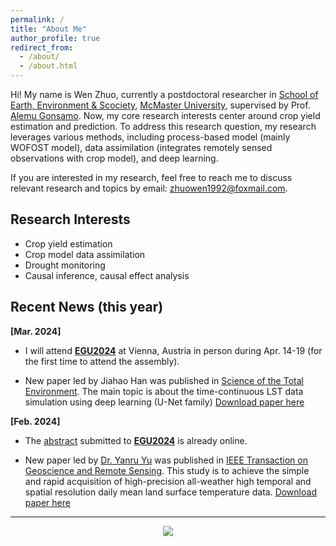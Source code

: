 ```yaml
---
permalink: /
title: "About Me"
author_profile: true
redirect_from: 
  - /about/
  - /about.html
---
```


Hi! My name is Wen Zhuo, currently a postdoctoral researcher in [School of Earth, Environment & Scociety](https://sees.mcmaster.ca/), [McMaster University](https://www.mcmaster.ca/), supervised by Prof. [Alemu Gonsamo](https://remotesensing-mcmaster.org/). Now, my core research interests center around crop yield estimation and prediction. To address this research question, my research leverages various methods, including process-based model (mainly WOFOST model), data assimilation (integrates remotely sensed observations with crop model), and deep learning.

If you are interested in my research, feel free to reach me to discuss relevant research and topics by email: zhuowen1992@foxmail.com.

## Research Interests
* Crop yield estimation
* Crop model data assimilation
* Drought monitoring
* Causal inference, causal effect analysis

## Recent News (this year)

**[Mar. 2024]** 
* I will attend [**EGU2024**](https://www.egu24.eu/) at Vienna, Austria in person during Apr. 14-19 (for the first time to attend the assembly).

* New paper led by Jiahao Han was published in [Science of the Total Environment](https://doi.org/10.1016/j.scitotenv.2024.169992). The main topic is about the time-continuous LST data simulation using deep learning (U-Net family) [Download paper here](https://wenzhuo727.github.io/wen/files/STE2024.pdf)

**[Feb. 2024]** 
* The [abstract](https://meetingorganizer.copernicus.org/EGU24/EGU24-4191.html) submitted to [**EGU2024**](https://www.egu24.eu/) is already online.

* New paper led by [Dr. Yanru Yu](https://www.researchgate.net/profile/Yanru-Yu-2) was published in [IEEE Transaction on Geoscience and Remote Sensing](https://doi.org/10.1109/TGRS.2024.3368707). This study is to achieve the simple and rapid acquisition of high-precision all-weather high temporal and spatial resolution daily mean land surface temperature data. [Download paper here](https://wenzhuo727.github.io/wen/files/TGRS2024.pdf)

-------------

<p align="center">
<a href='https://clustrmaps.com/site/1byyq'  title='Visit tracker'><img src='//clustrmaps.com/map_v2.png?cl=1e5bdf&w=657&t=tt&d=tPVmfLYQKMxvwsYFx7Qj-VAtapgEWhLIvATLdLc0XJc&co=ffffff&ct=19181b'/></a>
</p>
